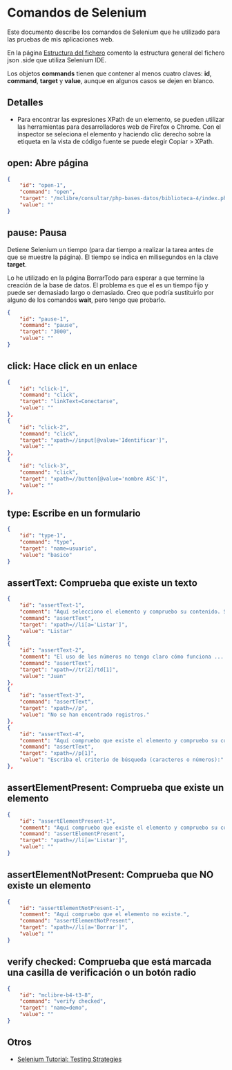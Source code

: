 # Comandos de Selenium

Este documento describe los comandos de Selenium que he utilizado para las pruebas de mis aplicaciones web.

En la página [Estructura del fichero](selenium-1.md) comento la estructura general del fichero json .side que utiliza Selenium IDE.

Los objetos **commands** tienen que contener al menos cuatro claves: **id**, **command**, **target** y **value**, aunque en algunos casos se dejen en blanco.

## Detalles

- Para encontrar las expresiones XPath de un elemento, se pueden utilizar las herramientas para desarrolladores web de Firefox o Chrome. Con el inspector se seleciona el elemento y haciendo clic derecho sobre la etiqueta en la vista de código fuente se puede elegir Copiar &gt; XPath.

## open: Abre página

```json
{
    "id": "open-1",
    "command": "open",
    "target": "/mclibre/consultar/php-bases-datos/biblioteca-4/index.php",
    "value": ""
}
```

## pause: Pausa

Detiene Selenium un tiempo (para dar tiempo a realizar la tarea antes de que se muestre la página). El tiempo se indica en milisegundos en la clave **target**.

Lo he utilizado en la página BorrarTodo para esperar a que termine la creación de la base de datos. El problema es que el es un tiempo fijo y puede ser demasiado largo o demasiado. Creo que podría sustituirlo por alguno de los comandos **wait**, pero tengo que probarlo.

```json
{
    "id": "pause-1",
    "command": "pause",
    "target": "3000",
    "value": ""
}
```

## click: Hace click en un enlace

```json
{
    "id": "click-1",
    "command": "click",
    "target": "linkText=Conectarse",
    "value": ""
},
{
    "id": "click-2",
    "command": "click",
    "target": "xpath=//input[@value='Identificar']",
    "value": ""
},
{
    "id": "click-3",
    "command": "click",
    "target": "xpath=//button[@value='nombre ASC']",
    "value": ""
},
```

## type: Escribe en un formulario

```json
{
    "id": "type-1",
    "command": "type",
    "target": "name=usuario",
    "value": "basico"
}
```

## assertText: Comprueba que existe un texto

```json
{
    "id": "assertText-1",
    "comment": "Aquí selecciono el elemento y compruebo su contenido. Si el elemento no existiera, daría error",
    "command": "assertText",
    "target": "xpath=//li[a='Listar']",
    "value": "Listar"
}
{
    "id": "assertText-2",
    "comment": "El uso de los números no tengo claro cómo funciona ... No sé si cuenta desde 0 o desde 1.",
    "command": "assertText",
    "target": "xpath=//tr[2]/td[1]",
    "value": "Juan"
},
{
    "id": "assertText-3",
    "command": "assertText",
    "target": "xpath=//p",
    "value": "No se han encontrado registros."
},
{
    "id": "assertText-4",
    "comment": "Aquí compruebo que existe el elemento y compruebo su contenido.",
    "command": "assertText",
    "target": "xpath=//p[1]",
    "value": "Escriba el criterio de búsqueda (caracteres o números):"
},
```

## assertElementPresent: Comprueba que existe un elemento

```json
{
    "id": "assertElementPresent-1",
    "comment": "Aquí compruebo que existe el elemento y compruebo su contenido.",
    "command": "assertElementPresent",
    "target": "xpath=//li[a='Listar']",
    "value": ""
}
```

## assertElementNotPresent: Comprueba que NO existe un elemento

```json
{
    "id": "assertElementNotPresent-1",
    "comment": "Aquí compruebo que el elemento no existe.",
    "command": "assertElementNotPresent",
    "target": "xpath=//li[a='Borrar']",
    "value": ""
}
```

## verify checked: Comprueba que está marcada una casilla de verificación o un botón radio

```json
{
    "id": "mclibre-b4-t3-8",
    "command": "verify checked",
    "target": "name=demo",
    "value": ""
}
```

## Otros

- [Selenium Tutorial: Testing Strategies](https://www.protechtraining.com/content/selenium_tutorial-testing_strategies)

